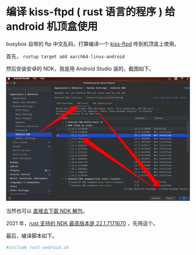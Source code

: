 # 编译 kiss-ftpd ( rust 语言的程序 ) 给 android 机顶盒使用

busybox 自带的 ftp 中文乱码，打算编译一个 [kiss-ftpd](https://github.com/moparisthebest/kiss-ftpd) 传到机顶盒上使用。

首先， `rustup target add aarch64-linux-android`

然后安装安卓的 NDK，我是用 Android Studio 装的，截图如下。

![](https://raw.githubusercontent.com/gcxfd/img/gh-pages/qcUqsK.png)

当然也可以 [直接去下载 NDK 解包](https://developer.android.com/ndk/downloads)。

2021 年，[rust 支持的 NDK 最高版本是 22.1.7171670](https://github.com/mozilla/rust-android-gradle/issues/75#issuecomment-970179046) ，先用这个。

最后，编译脚本如下。

```bash
#include rust-android.sh
```